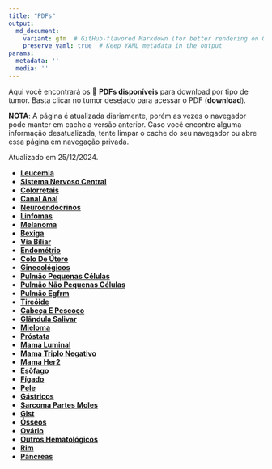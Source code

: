 ```yaml
---
title: "PDFs"
output: 
  md_document:
    variant: gfm  # GitHub-flavored Markdown (for better rendering on GitHub)
    preserve_yaml: true  # Keep YAML metadata in the output
params:
  metadata: ''
  media: ''
---
```


<script async src="https://scripts.simpleanalyticscdn.com/latest.js"></script>

Aqui você encontrará os 📝 **PDFs disponíveis** para download por tipo
de tumor. Basta clicar no tumor desejado para acessar o PDF
(**download**).

**NOTA**: A página é atualizada diariamente, porém as vezes o navegador
pode manter em cache a versão anterior. Caso você encontre alguma
informação desatualizada, tente limpar o cache do seu navegador ou abre
essa página em navegação privada.

Atualizado em 25/12/2024.

- [**Leucemia**](https://coeoralmeds-e768.restdb.io/media/676bb0e8f63b8048000a8596?download=true)
- [**Sistema Nervoso
  Central**](https://coeoralmeds-e768.restdb.io/media/676bb0e9f63b8048000a8598?download=true)
- [**Colorretais**](https://coeoralmeds-e768.restdb.io/media/676bb0ebf63b8048000a859e?download=true)
- [**Canal
  Anal**](https://coeoralmeds-e768.restdb.io/media/676bb0ecf63b8048000a85a0?download=true)
- [**Neuroendócrinos**](https://coeoralmeds-e768.restdb.io/media/676bb0edf63b8048000a85a2?download=true)
- [**Linfomas**](https://coeoralmeds-e768.restdb.io/media/676bb0eef63b8048000a85a4?download=true)
- [**Melanoma**](https://coeoralmeds-e768.restdb.io/media/676bb0f0f63b8048000a85a7?download=true)
- [**Bexiga**](https://coeoralmeds-e768.restdb.io/media/676bb0f2f63b8048000a85a9?download=true)
- [**Via
  Biliar**](https://coeoralmeds-e768.restdb.io/media/676bb0f3f63b8048000a85ab?download=true)
- [**Endométrio**](https://coeoralmeds-e768.restdb.io/media/676bb0f4f63b8048000a85b0?download=true)
- [**Colo De
  Útero**](https://coeoralmeds-e768.restdb.io/media/676bb0f5f63b8048000a85b1?download=true)
- [**Ginecológicos**](https://coeoralmeds-e768.restdb.io/media/676bb0f6f63b8048000a85b3?download=true)
- [**Pulmão Pequenas
  Células**](https://coeoralmeds-e768.restdb.io/media/676bb0f7f63b8048000a85b5?download=true)
- [**Pulmão Não Pequenas
  Células**](https://coeoralmeds-e768.restdb.io/media/676bb0f8f63b8048000a85b7?download=true)
- [**Pulmão
  Egfrm**](https://coeoralmeds-e768.restdb.io/media/676bb0faf63b8048000a85b9?download=true)
- [**Tireóide**](https://coeoralmeds-e768.restdb.io/media/676bb0fcf63b8048000a85bd?download=true)
- [**Cabeça E
  Pescoço**](https://coeoralmeds-e768.restdb.io/media/676bb0fdf63b8048000a85bf?download=true)
- [**Glândula
  Salivar**](https://coeoralmeds-e768.restdb.io/media/676bb0fef63b8048000a85c1?download=true)
- [**Mieloma**](https://coeoralmeds-e768.restdb.io/media/676bb100f63b8048000a85c3?download=true)
- [**Próstata**](https://coeoralmeds-e768.restdb.io/media/676bb101f63b8048000a85c5?download=true)
- [**Mama
  Luminal**](https://coeoralmeds-e768.restdb.io/media/676bb103f63b8048000a85c9?download=true)
- [**Mama Triplo
  Negativo**](https://coeoralmeds-e768.restdb.io/media/676bb104f63b8048000a85cb?download=true)
- [**Mama
  Her2**](https://coeoralmeds-e768.restdb.io/media/676bb105f63b8048000a85cd?download=true)
- [**Esôfago**](https://coeoralmeds-e768.restdb.io/media/676bb107f63b8048000a85d0?download=true)
- [**Fígado**](https://coeoralmeds-e768.restdb.io/media/676bb108f63b8048000a85d1?download=true)
- [**Pele**](https://coeoralmeds-e768.restdb.io/media/676bb109f63b8048000a85d3?download=true)
- [**Gástricos**](https://coeoralmeds-e768.restdb.io/media/676bb10af63b8048000a85d5?download=true)
- [**Sarcoma Partes
  Moles**](https://coeoralmeds-e768.restdb.io/media/676bb10bf63b8048000a85d7?download=true)
- [**Gist**](https://coeoralmeds-e768.restdb.io/media/676bb10df63b8048000a85d9?download=true)
- [**Ósseos**](https://coeoralmeds-e768.restdb.io/media/676bb10ef63b8048000a85dc?download=true)
- [**Ovário**](https://coeoralmeds-e768.restdb.io/media/676bb10ff63b8048000a85de?download=true)
- [**Outros
  Hematológicos**](https://coeoralmeds-e768.restdb.io/media/676bb110f63b8048000a85e0?download=true)
- [**Rim**](https://coeoralmeds-e768.restdb.io/media/676bb112f63b8048000a85e2?download=true)
- [**Pâncreas**](https://coeoralmeds-e768.restdb.io/media/676bb113f63b8048000a85e3?download=true)
